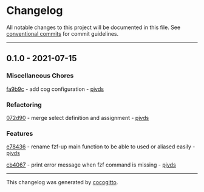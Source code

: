 # Changelog
All notable changes to this project will be documented in this file. See [conventional commits](https://www.conventionalcommits.org/) for commit guidelines.

- - -
## 0.1.0 - 2021-07-15


### Miscellaneous Chores

[fa9b9c](https://github.com/pjvds/zsh-fzf-up/commit/fa9b9c7fe3c4dc3df5d6dd4ee5a99730c6af2b6b) - add cog configuration - [pjvds](https://github.com/pjvds)


### Refactoring

[072d90](https://github.com/pjvds/zsh-fzf-up/commit/072d909d77a12cf5966ddb704184fdaa14d89537) - merge select definition and assignment - [pjvds](https://github.com/pjvds)


### Features

[e78436](https://github.com/pjvds/zsh-fzf-up/commit/e784363da02954aec8276b500de803dcad3e8eb5) - rename fzf-up main function to be able to used or aliased easily - [pjvds](https://github.com/pjvds)

[cb4067](https://github.com/pjvds/zsh-fzf-up/commit/cb40676d1cfb6c127a92d82fd5e0a8633002ed12) - print error message when fzf command is missing - [pjvds](https://github.com/pjvds)


- - -

This changelog was generated by [cocogitto](https://github.com/oknozor/cocogitto).